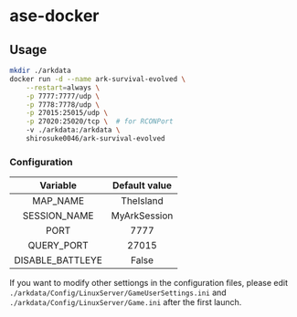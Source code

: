 # ase-docker

## Usage

```bash
mkdir ./arkdata
docker run -d --name ark-survival-evolved \
    --restart=always \
    -p 7777:7777/udp \
    -p 7778:7778/udp \
    -p 27015:25015/udp \
    -p 27020:25020/tcp \  # for RCONPort
    -v ./arkdata:/arkdata \
    shirosuke0046/ark-survival-evolved
```

### Configuration

|Variable             |Default value|
|:-------------------:|:-----------:|
|MAP_NAME             |TheIsland    |
|SESSION_NAME         |MyArkSession |
|PORT                 |7777         |
|QUERY_PORT           |27015        |
|DISABLE_BATTLEYE     |False        |

If you want to modify other settiongs in the configuration files, please edit `./arkdata/Config/LinuxServer/GameUserSettings.ini` and `./arkdata/Config/LinuxServer/Game.ini` after the first launch.
